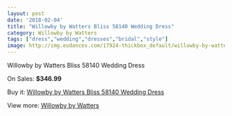 ```yaml
---
layout: post
date: '2018-02-04'
title: "Willowby by Watters Bliss 58140 Wedding Dress"
category: Willowby by Watters
tags: ["dress","wedding","dresses","bridal","style"]
image: http://img.eudances.com/17924-thickbox_default/willowby-by-watters-bliss-58140-wedding-dress.jpg
---
```

Willowby by Watters Bliss 58140 Wedding Dress

On Sales: **$346.99**
<a href="https://www.eudances.com/en/willowby-by-watters/5206-willowby-by-watters-bliss-58140-wedding-dress.html"><amp-img layout="responsive" width="600" height="600" src="//img.eudances.com/17924-thickbox_default/willowby-by-watters-bliss-58140-wedding-dress.jpg" alt="Willowby by Watters Bliss 58140 Wedding Dress 0" /></a>
<a href="https://www.eudances.com/en/willowby-by-watters/5206-willowby-by-watters-bliss-58140-wedding-dress.html"><amp-img layout="responsive" width="600" height="600" src="//img.eudances.com/17926-thickbox_default/willowby-by-watters-bliss-58140-wedding-dress.jpg" alt="Willowby by Watters Bliss 58140 Wedding Dress 1" /></a>
<a href="https://www.eudances.com/en/willowby-by-watters/5206-willowby-by-watters-bliss-58140-wedding-dress.html"><amp-img layout="responsive" width="600" height="600" src="//img.eudances.com/17925-thickbox_default/willowby-by-watters-bliss-58140-wedding-dress.jpg" alt="Willowby by Watters Bliss 58140 Wedding Dress 2" /></a>

Buy it: [Willowby by Watters Bliss 58140 Wedding Dress](https://www.eudances.com/en/willowby-by-watters/5206-willowby-by-watters-bliss-58140-wedding-dress.html "Willowby by Watters Bliss 58140 Wedding Dress")

View more: [Willowby by Watters](https://www.eudances.com/en/48-willowby-by-watters "Willowby by Watters")